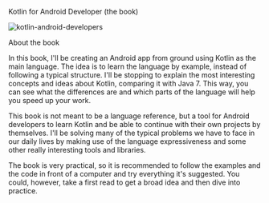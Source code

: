 Kotlin for Android Developer (the book)

![kotlin-android-developers](https://user-images.githubusercontent.com/73651340/160792237-6fab1faa-93d5-4f7c-9b4b-78a256f4c369.png)

About the book

In this book, I'll be creating an Android app from ground using Kotlin as the main language. The idea is to learn the language by example, instead of following a typical structure. I'll be stopping to explain the most interesting concepts and ideas about Kotlin, comparing it with Java 7. This way, you can see what the differences are and which parts of the language will help you speed up your work.

This book is not meant to be a language reference, but a tool for Android developers to learn Kotlin and be able to continue with their own projects by themselves. I'll be solving many of the typical problems we have to face in our daily lives by making use of the language expressiveness and some other really interesting tools and libraries.

The book is very practical, so it is recommended to follow the examples and the code in front of a computer and try everything it's suggested. You could, however, take a first read to get a broad idea and then dive into practice.
